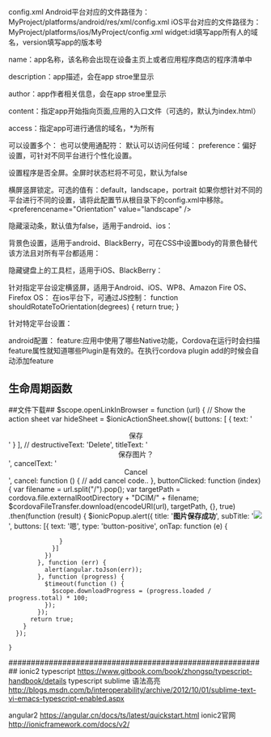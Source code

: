 config.xml
Android平台对应的文件路径为：MyProject/platforms/android/res/xml/config.xml
iOS平台对应的文件路径为：MyProject/platforms/ios/MyProject/config.xml
widget:id填写app所有人的域名，version填写app的版本号

name：app名称，该名称会出现在设备主页上或者应用程序商店的程序清单中

description：app描述，会在app stroe里显示

author：app作者相关信息，会在app stroe里显示

content：指定app开始指向页面,应用的入口文件（可选的，默认为index.html）

access：指定app可进行通信的域名，*为所有

可以设置多个： 
<access origin="http://example.com"/> 
<access origin="http://foobar.example.com"/> 
也可以使用通配符： 
<access origin="http://*.example.com"/> 
默认可以访问任何域： 
<access origin="*"/>
preference：偏好设置，可针对不同平台进行个性化设置。

设置程序是否全屏。全屏时状态栏将不可见，默认为false
<preference name="Fullscreen" value="true" />

横屏竖屏锁定。可选的值有：default，landscape，portrait
如果你想针对不同的平台进行不同的设置，请将此配置节从根目录下的config.xml中移除。
<preferencename="Orientation" value="landscape" />

隐藏滚动条，默认值为false，适用于android、ios：
<preference name="DisallowOverscroll" value="true"/>

背景色设置，适用于android、BlackBerry，可在CSS中设置body的背景色替代该方法且对所有平台都适用：
<preference name="BackgroundColor" value="0xff0000ff"/>

隐藏键盘上的工具栏，适用于iOS、BlackBerry：
<preference name="HideKeyboardFormAccessoryBar" value="true"/>

针对指定平台设定横竖屏，适用于Android、iOS、WP8、Amazon Fire OS、Firefox OS：
<platform name="android">
     <preference name="Orientation" value="sensorLandscape" />
</platform>
在ios平台下，可通过JS控制：
function shouldRotateToOrientation(degrees) {
     return true;
}

针对特定平台设置：
<platform name="android">
      <preference name="Fullscreen" value="true" />
</platform>

android配置：
<preference name="KeepRunning" value="false"/>
<preference name="LoadUrlTimeoutValue" value="10000"/>
<preference name="SplashScreen" value="mySplash"/>
<preference name="SplashScreenDelay" value="10000"/>
<preference name="InAppBrowserStorageEnabled" value="true"/>
<preference name="LoadingDialog" value="My Title,My Message"/>
<preference name="LoadingPageDialog" value="My Title,My Message"/>
<preference name="ErrorUrl" value="myErrorPage.html"/>
<preference name="ShowTitle" value="true"/>
<preference name="LogLevel" value="VERBOSE"/>
<preference name="AndroidLaunchMode" value="singleTop"/>
feature:应用中使用了哪些Native功能，Cordova在运行时会扫描feature属性就知道哪些Plugin是有效的。在执行cordova plugin add的时候会自动添加feature

生命周期函数
----------------------------------------
 ##文件下载##
    $scope.openLinkInBrowser = function (url) {
      // Show the action sheet
      var hideSheet = $ionicActionSheet.show({
        buttons: [
          { text: '<center>保存</center>' }
        ],
        // destructiveText: 'Delete',
        titleText: '<center>保存图片？</center>',
        cancelText: '<center>Cancel</center>',
        cancel: function () {
          // add cancel code..
        },
        buttonClicked: function (index) {
          var filename = url.split("/").pop();
          var targetPath = cordova.file.externalRootDirectory + "DCIM/" + filename;
          $cordovaFileTransfer.download(encodeURI(url), targetPath, {}, true)
            .then(function (result) {
              $ionicPopup.alert({
                title: '<b>图片保存成功</b>',
                subTitle: '<img src="img/hh.png">',
                buttons: [{
                  text: '嗯',
                  type: 'button-positive',
                  onTap: function (e) {

                  }
                }]
              })
            }, function (err) {
              alert(angular.toJson(err));
            }, function (progress) {
              $timeout(function () {
                $scope.downloadProgress = (progress.loaded / progress.total) * 100;
              });
            });
          return true;
        }
      });

    }
##########################################################
ionic2
typescript https://www.gitbook.com/book/zhongsp/typescript-handbook/details
typescript sublime 语法高亮 http://blogs.msdn.com/b/interoperability/archive/2012/10/01/sublime-text-vi-emacs-typescript-enabled.aspx

angular2  https://angular.cn/docs/ts/latest/quickstart.html
ionic2官网 http://ionicframework.com/docs/v2/
